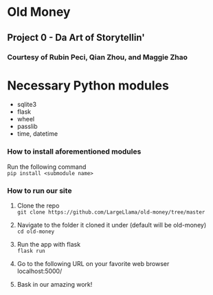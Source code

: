 # Old Money
## Project 0 - Da Art of Storytellin'
### Courtesy of Rubin Peci, Qian Zhou, and Maggie Zhao

# Necessary Python modules
 - sqlite3
 - flask
 - wheel
 - passlib
 - time, datetime

### How to install aforementioned modules
Run the following command
<br>`pip install <submodule name>`

### How to run our site
1. Clone the repo 
<br>`git clone https://github.com/LargeLlama/old-money/tree/master`

2. Navigate to the folder it cloned it under (default will be old-money)
<br>`cd old-money` 

3. Run the app with flask
<br> `flask run` 

4. Go to the following URL on your favorite web browser
<br> localhost:5000/

5. Bask in our amazing work!
